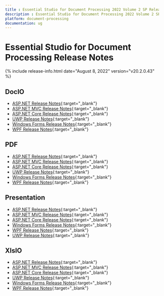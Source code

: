 ```yaml
---
title : Essential Studio for Document Processing 2022 Volume 2 SP Release Release Notes  
description : Essential Studio for Document Processing 2022 Volume 2 SP Release Release Notes  
platform: document-processing
documentation: ug
---
```


# Essential Studio for Document Processing  Release Notes  

{% include release-info.html date="August 8, 2022" version="v20.2.0.43" %} 

## DocIO

* [ASP.NET Release Notes](/aspnet/release-notes/v20.2.0.43#docio){:target="_blank"}
* [ASP.NET MVC Release Notes](/aspnetmvc/release-notes/v20.2.0.43#docio){:target="_blank"}
* [ASP.NET Core Release Notes](/aspnet-core/release-notes/v20.2.0.43#docio){:target="_blank"}
* [UWP Release Notes](/uwp/release-notes/v20.2.0.43#docio){:target="_blank"}
* [Windows Forms Release Notes](/windowsforms/release-notes/v20.2.0.43#docio){:target="_blank"}
* [WPF Release Notes](/wpf/release-notes/v20.2.0.43#docio){:target="_blank"}


## PDF

* [ASP.NET Release Notes](/aspnet/release-notes/v20.2.0.43#pdf){:target="_blank"}
* [ASP.NET MVC Release Notes](/aspnetmvc/release-notes/v20.2.0.43#pdf){:target="_blank"}
* [ASP.NET Core Release Notes](/aspnet-core/release-notes/v20.2.0.43#pdf){:target="_blank"}
* [UWP Release Notes](/uwp/release-notes/v20.2.0.43#pdf){:target="_blank"}
* [Windows Forms Release Notes](/windowsforms/release-notes/v20.2.0.43#pdf){:target="_blank"}
* [WPF Release Notes](/wpf/release-notes/v20.2.0.43#pdf){:target="_blank"}


## Presentation

* [ASP.NET Release Notes](/aspnet/release-notes/v20.2.0.43#presentation){:target="_blank"}
* [ASP.NET MVC Release Notes](/aspnetmvc/release-notes/v20.2.0.43#presentation){:target="_blank"}
* [ASP.NET Core Release Notes](/aspnet-core/release-notes/v20.2.0.43#presentation){:target="_blank"}
* [Windows Forms Release Notes](/windowsforms/release-notes/v20.2.0.43#presentation){:target="_blank"}
* [WPF Release Notes](/wpf/release-notes/v20.2.0.43#presentation){:target="_blank"}
* [UWP Release Notes](/uwp/release-notes/v20.2.0.43#presentation){:target="_blank"}


## XlsIO

* [ASP.NET Release Notes](/aspnet/release-notes/v20.2.0.43#xlsio){:target="_blank"}
* [ASP.NET MVC Release Notes](/aspnetmvc/release-notes/v20.2.0.43#xlsio){:target="_blank"}
* [ASP.NET Core Release Notes](/aspnet-core/release-notes/v20.2.0.43#xlsio){:target="_blank"}
* [UWP Release Notes](/uwp/release-notes/v20.2.0.43#xlsio){:target="_blank"}
* [Windows Forms Release Notes](/windowsforms/release-notes/v20.2.0.43#xlsio){:target="_blank"}
* [WPF Release Notes](/wpf/release-notes/v20.2.0.43#xlsio){:target="_blank"}
